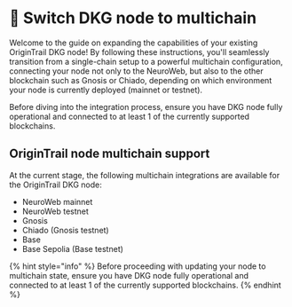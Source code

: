 # 🔗 Switch DKG node to multichain

Welcome to the guide on expanding the capabilities of your existing OriginTrail DKG node! By following these instructions, you'll seamlessly transition from a single-chain setup to a powerful multichain configuration, connecting your node not only to the NeuroWeb, but also to the other blockchain such as Gnosis or Chiado, depending on which environment your node is currently deployed (mainnet or testnet).

Before diving into the integration process, ensure you have DKG node fully operational and connected to at least 1 of the currently supported blockchains.

## OriginTrail node multichain support

At the current stage, the following multichain integrations are available for the OriginTrail DKG node:

* NeuroWeb mainnet
* NeuroWeb testnet
* Gnosis
* Chiado (Gnosis testnet)
* Base
* Base Sepolia (Base testnet)

{% hint style="info" %}
Before proceeding with updating your node to multichain state, ensure you have DKG node fully operational and connected to at least 1 of the currently supported blockchains.
{% endhint %}

